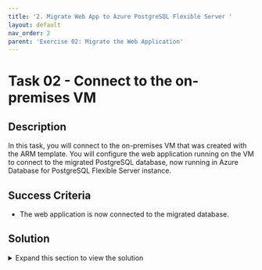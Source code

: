 ```yaml
---
title: '2. Migrate Web App to Azure PostgreSQL Flexible Server '
layout: default
nav_order: 2
parent: 'Exercise 02: Migrate the Web Application'
---
```


# Task 02 - Connect to the on-premises VM

## Description

In this task, you will connect to the on-premises VM that was created with the ARM template. You will configure the web application running on the VM to connect to the migrated PostgreSQL database, now running in Azure Database for PostgreSQL Flexible Server instance.

## Success Criteria

* The web application is now connected to the migrated database.

## Solution

<details markdown="block">
<summary>Expand this section to view the solution</summary>

1. In the **Azure Portal**, navigate to the **Resource Group** that you created for this lab, then select the **On-premises Workload VM** named similar to `terrafirm-onprem-workload-vm`.

    ![The Resource group with on-premises workload VM highlighted.](../../resources/images/lab00_02_VirtualMachine.png "Azure resource group")

1. On the **Virtual Machine** blade, locate and copy the **Public IP Address** for the VM.

    ![The Virtual machine blade with Public IP Address highlighted.](../../resources/images/lab00_02_VMIPAddress.png "Virtual machine public IP")

At the top of the Azure Portal, select the **Cloud Shell** icon to open up the Azure Cloud Shell.

![Cloud Shell icon is highlighted.](../../resources/images/lab02_02_AzureCloudShell.png "Cloud Shell icon")

1. Within the **Cloud Shell**, enter the following `ssh` command to connect to the VM using SSH. Be sure to replace the `<ip-address>` placeholder with the **Public IP Address** that was just copied for the VM.

    ```bash
    ssh demouser@<ip-address>
    ```

1. When prompted, enter `y` and press Enter to access the certificate warning for this VM. Then continue by entering the **Password** for the VM.

    ![Cloud Shell is open with SSH certificate and password prompt.](../../resources/images/lab02_02_ConnectToVMssh.png "Cloud Shell")

    > **Note**: Enter the password you chose when provisioning the VM in the setup lab.

1. Once connected to the VM via SSH, execute the following command to open the `orders.php` file for the web application in a text editor. The application needs to be configured to connect to the **Azure Database for PostgreSQL Flexible Server** database that was previously migrated.

    ```bash
    sudo nano /var/www/html/orders.php
    ```

    ![orders.php file is open in editor.](../../resources/images/lab02_02_OrdersPhPFile.png "orders.php file")

1. Within the `orders.php` file, set the following values for the **database connection details** section to configure it for Azure Database for PostgreSQL Flexible Server.

    ![Copy the Servername from the Azure Database for PostgreSQL Flexible Server](../../resources/images/lab02_02_AzureDatabaseServerName.png "Azure Database for PostgreSQL Flexible Server name")

    1. **host**: Enter the **Server name** for the **Azure Database for PostgreSQL Flexible Server** instance that was previously copied.

    ![orders.php file with database connection details set.](../../resources/images/lab02_02_OrdersPhPWithMigratedServer.png "orders.php file")

1. To save the file, press `^X` (ctrl-X) to exit the editor, press `Y` to save the modified buffer, then press **Enter** to write the changes to the file.

1. Open a new browser tab, and navigate to the following URL to test that the web application is installed. Be sure to use `http://` since the web application is not currently configured for TLS/SSL.

    ```text
    http://<ip-address>/orders.php
    ```

1. The web application will look similar to the following screenshot.

    ![Web application is displayed in web browser.](../../resources/images/lab02_02_WebApplicationMigrated.png "Web application")

1. Note that the database connection IP address has changed from 127.0.0.1 which was the on-premises PostgreSQL database to the newly migrated database hosted in Azure Database for PostgreSQL Flexible Server.

    ![Validation of the Web application connected to the migrated PostgreSQL database](../../resources/images/lab02_02_DatabaseConnectionIPAddress.png "IP address of migrated dataabse")

Congratulations you have migrated the database to Azure and configured the on-premises web application to use this migrated database. You will now Azure Arc-enable the on-premises VM that hosts the web application in the next lab.

</details>
